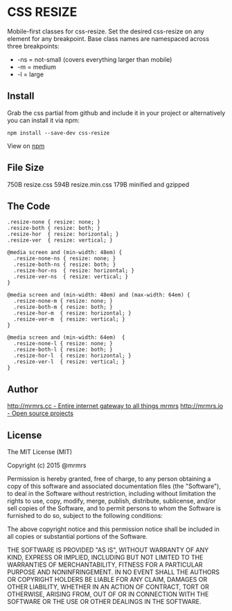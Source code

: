 # CSS RESIZE

  Mobile-first classes for css-resize.
  Set the desired css-resize on any element for any breakpoint.
  Base class names are namespaced across three breakpoints:

*  -ns = not-small (covers everything larger than mobile)
*  -m  = medium
*  -l  = large

## Install
Grab the css partial from github and include it in your project or alternatively
you can install it via npm:
```
npm install --save-dev css-resize
```
View on [npm](https://www.npmjs.org/package/css-resize)


## File Size

750B resize.css
594B resize.min.css
179B minified and gzipped

## The Code
```
.resize-none { resize: none; }
.resize-both { resize: both; }
.resize-hor  { resize: horizontal; }
.resize-ver  { resize: vertical; }

@media screen and (min-width: 48em) {
  .resize-none-ns { resize: none; }
  .resize-both-ns { resize: both; }
  .resize-hor-ns  { resize: horizontal; }
  .resize-ver-ns  { resize: vertical; }
}

@media screen and (min-width: 48em) and (max-width: 64em) {
  .resize-none-m { resize: none; }
  .resize-both-m { resize: both; }
  .resize-hor-m  { resize: horizontal; }
  .resize-ver-m  { resize: vertical; }
}

@media screen and (min-width: 64em)  {
  .resize-none-l { resize: none; }
  .resize-both-l { resize: both; }
  .resize-hor-l  { resize: horizontal; }
  .resize-ver-l  { resize: vertical; }
}

```

## Author

[http://mrmrs.cc - Entire internet gateway to all things mrmrs](http://mrmrs.cc)
[http://mrmrs.io - Open source projects](http://mrmrs.io)

## License

The MIT License (MIT)

Copyright (c) 2015 @mrmrs

Permission is hereby granted, free of charge, to any person obtaining a copy
of this software and associated documentation files (the "Software"), to deal
in the Software without restriction, including without limitation the rights
to use, copy, modify, merge, publish, distribute, sublicense, and/or sell
copies of the Software, and to permit persons to whom the Software is
furnished to do so, subject to the following conditions:

The above copyright notice and this permission notice shall be included in
all copies or substantial portions of the Software.

THE SOFTWARE IS PROVIDED "AS IS", WITHOUT WARRANTY OF ANY KIND, EXPRESS OR
IMPLIED, INCLUDING BUT NOT LIMITED TO THE WARRANTIES OF MERCHANTABILITY,
FITNESS FOR A PARTICULAR PURPOSE AND NONINFRINGEMENT. IN NO EVENT SHALL THE
AUTHORS OR COPYRIGHT HOLDERS BE LIABLE FOR ANY CLAIM, DAMAGES OR OTHER
LIABILITY, WHETHER IN AN ACTION OF CONTRACT, TORT OR OTHERWISE, ARISING FROM,
OUT OF OR IN CONNECTION WITH THE SOFTWARE OR THE USE OR OTHER DEALINGS IN
THE SOFTWARE.

